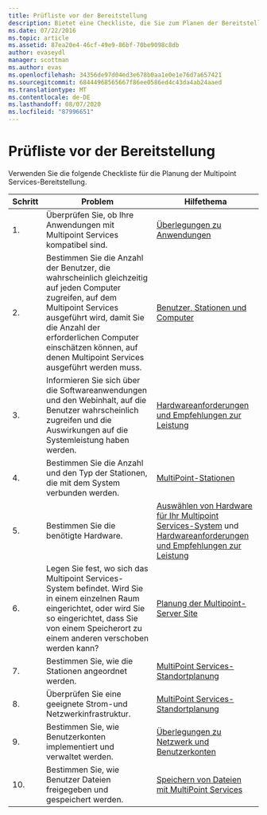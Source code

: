 ```yaml
---
title: Prüfliste vor der Bereitstellung
description: Bietet eine Checkliste, die Sie zum Planen der Bereitstellung von Multipoint Services verwenden können.
ms.date: 07/22/2016
ms.topic: article
ms.assetid: 87ea20e4-46cf-49e9-86bf-70be9098c8db
author: evaseydl
manager: scottman
ms.author: evas
ms.openlocfilehash: 34356de97d04ed3e678b0aa1e0e1e76d7a657421
ms.sourcegitcommit: 68444968565667f86ee0586ed4c43da4ab24aaed
ms.translationtype: MT
ms.contentlocale: de-DE
ms.lasthandoff: 08/07/2020
ms.locfileid: "87996651"
---
```

# <a name="predeployment-checklist"></a>Prüfliste vor der Bereitstellung
Verwenden Sie die folgende Checkliste für die Planung der Multipoint Services-Bereitstellung.

|Schritt|Problem|Hilfethema|
|--------|---------|--------------|
|1.|Überprüfen Sie, ob Ihre Anwendungen mit Multipoint Services kompatibel sind.|[Überlegungen zu Anwendungen](Application-Considerations.md)|
|2.|Bestimmen Sie die Anzahl der Benutzer, die wahrscheinlich gleichzeitig auf jeden Computer zugreifen, auf dem Multipoint Services ausgeführt wird, damit Sie die Anzahl der erforderlichen Computer einschätzen können, auf denen Multipoint Services ausgeführt werden muss.|[Benutzer, Stationen und Computer](MultiPoint-services-Site-Planning.md#users-stations-and-computers)|
|3.|Informieren Sie sich über die Softwareanwendungen und den Webinhalt, auf die Benutzer wahrscheinlich zugreifen und die Auswirkungen auf die Systemleistung haben werden.|[Hardwareanforderungen und Empfehlungen zur Leistung](hardware-and-performance-recommendations.md)|
|4.|Bestimmen Sie die Anzahl und den Typ der Stationen, die mit dem System verbunden werden.|[MultiPoint-Stationen](MultiPoint-services-Stations.md)|
|5.|Bestimmen Sie die benötigte Hardware.|[Auswählen von Hardware für Ihr Multipoint Services-System](./select-hardware-mps.md) und [Hardwareanforderungen und Empfehlungen zur Leistung](hardware-and-performance-recommendations.md)|
|6.|Legen Sie fest, wo sich das Multipoint Services-System befindet. Wird Sie in einem einzelnen Raum eingerichtet, oder wird Sie so eingerichtet, dass Sie von einem Speicherort zu einem anderen verschoben werden kann?|[Planung der Multipoint-Server Site](MultiPoint-services-Site-Planning.md)|
|7.|Bestimmen Sie, wie die Stationen angeordnet werden.|[MultiPoint Services-Standortplanung](MultiPoint-services-Site-Planning.md)|
|8.|Überprüfen Sie eine geeignete Strom-und Netzwerkinfrastruktur.|[MultiPoint Services-Standortplanung](MultiPoint-services-Site-Planning.md)|
|9.|Bestimmen Sie, wie Benutzerkonten implementiert und verwaltet werden.|[Überlegungen zu Netzwerk und Benutzerkonten](Network-Considerations-and-User-Accounts.md)|
|10.|Bestimmen Sie, wie Benutzer Dateien freigegeben und gespeichert werden.|[Speichern von Dateien mit MultiPoint Services](Storing-Files-with-MultiPoint-services.md)|